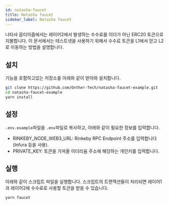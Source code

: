 ```yaml
---
id: natasha-faucet
title: Natasha faucet
sidebar_label: Natasha faucet
---
```


나타샤 옵티미즘에서는 레이어2에서 발생하는 수수료를 이더가 아닌 ERC20 토큰으로 지불합니다. 이 문서에서는 테스트넷을 사용하기 위해서 수수료 토큰을 L1에서 얻고 L2로 이동하는 방법을 설명합니다.

## 설치

기능을 포함하고있는 저장소를 아래와 같이 받아와 설치합니다.

```bash
git clone https://github.com/Onther-Tech/natasha-faucet-example.git
cd natasha-faucet-example
yarn install
```

## 설정

`.env.example`파일을 `.env`파일로 복사하고, 아래와 같이 필요한 정보를 입력합니다.

* RINKEBY_NODE_WEB3_URL: Rinkeby RPC Endpoint 주소를 입력합니다(Infura 등을 사용).
* PRIVATE_KEY: 토큰을 가져올 이더리움 주소에 해당하는 개인키를 입력합니다.

## 실행

아래와 같이 스크립트 파일을 실행합니다. 스크립트의 트랜잭션들이 처리되면 레이어1과 레이어2에 수수료로 사용할 토큰을 받을 수 있습니다.

```bash
yarn faucet
```
